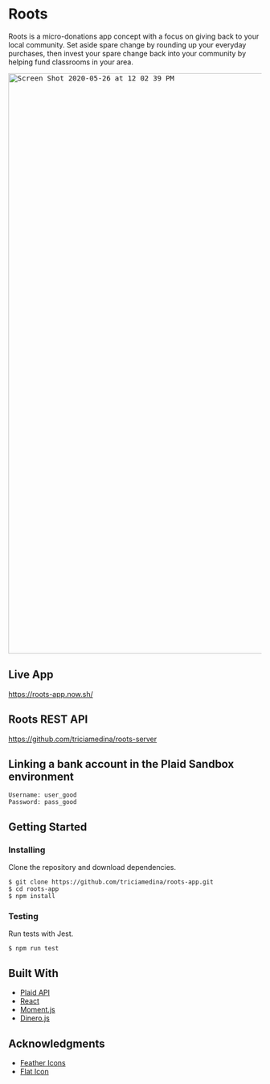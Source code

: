 # Roots
Roots is a micro-donations app concept with a focus on giving back to your local community. Set aside spare change by rounding up your everyday purchases, then invest your spare change back into your community by helping fund classrooms in your area.

<kbd><img width="1154" alt="Screen Shot 2020-05-26 at 12 02 39 PM" src="https://user-images.githubusercontent.com/48637126/82941885-fc270280-9f4b-11ea-8054-def7d5af6ec7.png"></kbd>

## Live App
https://roots-app.now.sh/

## Roots REST API
https://github.com/triciamedina/roots-server

## Linking a bank account in the Plaid Sandbox environment

```
Username: user_good
Password: pass_good
```
## Getting Started

### Installing

Clone the repository and download dependencies.

```
$ git clone https://github.com/triciamedina/roots-app.git
$ cd roots-app
$ npm install
```

### Testing

Run tests with Jest.

```
$ npm run test
```

## Built With
- [Plaid API](https://plaid.com/docs/)
- [React](https://reactjs.org/)
- [Moment.js](https://momentjs.com/)
- [Dinero.js](https://sarahdayan.github.io/dinero.js/)

## Acknowledgments
- [Feather Icons](https://feathericons.com/)
- [Flat Icon](https://www.flaticon.com/home)
